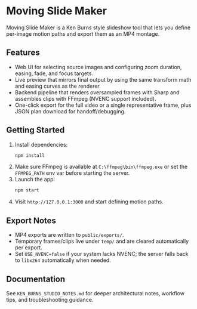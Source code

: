 ﻿# Moving Slide Maker

Moving Slide Maker is a Ken Burns style slideshow tool that lets you define per-image motion paths and export them as an MP4 montage.

## Features
- Web UI for selecting source images and configuring zoom duration, easing, fade, and focus targets.
- Live preview that mirrors final output by using the same transform math and easing curves as the renderer.
- Backend pipeline that renders oversampled frames with Sharp and assembles clips with FFmpeg (NVENC support included).
- One-click export for the full video or a single representative frame, plus JSON plan download for handoff/debugging.

## Getting Started
1. Install dependencies:
   ```bash
   npm install
   ```
2. Make sure FFmpeg is available at `C:\ffmpeg\bin\ffmpeg.exe` or set the `FFMPEG_PATH` env var before starting the server.
3. Launch the app:
   ```bash
   npm start
   ```
4. Visit `http://127.0.0.1:3000` and start defining motion paths.

## Export Notes
- MP4 exports are written to `public/exports/`.
- Temporary frames/clips live under `temp/` and are cleared automatically per export.
- Set `USE_NVENC=false` if your system lacks NVENC; the server falls back to `libx264` automatically when needed.

## Documentation
See `KEN_BURNS_STUDIO_NOTES.md` for deeper architectural notes, workflow tips, and troubleshooting guidance.

